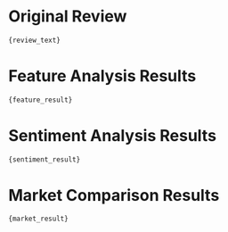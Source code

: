 # Original Review

```markdown
{review_text}
```

# Feature Analysis Results

```markdown
{feature_result}
```

# Sentiment Analysis Results

```markdown
{sentiment_result}
```

# Market Comparison Results

```markdown
{market_result}
```
